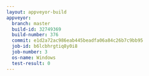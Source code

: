 ```yaml
---
layout: appveyor-build
appveyor:
  branch: master
  build-id: 32749369
  build-number: 376
  commit: e1d2a72ac986eab445beadfa06a84c26b7c9bb95
  job-id: b6lcbhrgtiq8y0i8
  job-number: 3
  os-name: Windows
  test-result: 0
---
```

